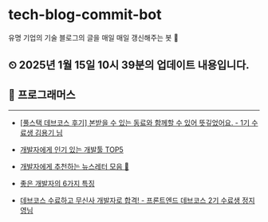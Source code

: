 # tech-blog-commit-bot
유명 기업의 기술 블로그의 글을 매일 매일 갱신해주는 봇 🤖
## ⏲ 2025년 1월 15일 10시 39분의 업데이트 내용입니다.
## 🎃 프로그래머스

---
- [[풀스택 데브코스 후기] 본받을 수 있는 동료와 함께할 수 있어 뜻깊었어요. - 1기 수료생 김용기 님](https://prgms.tistory.com/226)

- [개발자에게 인기 있는 개발툴 TOP5](https://prgms.tistory.com/180)

- [개발자에게 추천하는 뉴스레터 모음 💌](https://prgms.tistory.com/174)

- [좋은 개발자의 6가지 특징](https://prgms.tistory.com/219)

- [데브코스 수료하고 무신사 개발자로 합격! - 프론트엔드 데브코스 2기 수료생 정지영님](https://prgms.tistory.com/190)

